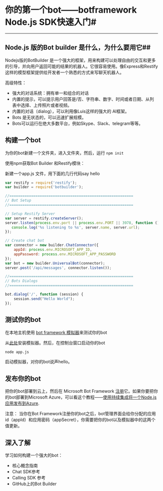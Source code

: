 # 你的第一个bot——botframework Node.js SDK快速入门#
---


## Node.js 版的Bot builder 是什么，为什么要用它##

Nodejs版的BotBuilder 是一个强大的框架，用来构建可以处理自由的交互和更多的引导，并向用户返回可能的结果的机器人。它很容易使用。像Express和Restify这样的模型框架提供给开发者一个熟悉的方式来写聊天机器人。

高级特性：

- 强大的对话系统：拥有单一和组合的对话
- 内置的提示，可以提示用户回答是/否、字符串、数字、时间或者日期、从列表中选择、上传照片或者视频。
- 内置的对话（dialog），可以利用像Luis这样的强大的 AI框架。
- Bots 是无状态的，可以迅速扩展规模。
- Bots可以运行在绝大多数平台，例如Skype、Slack、telegram等等。

## 构建一个bot ##
为你的bot新建一个文件夹，进入文件夹，然后，运行 `npm init`

使用npm获取Bot Builder 和Restify模块：

新建一个app.js 文件，用下面的几行代码say hello
```javascript
var restify = require('restify');
var builder = require('botbuilder');

//=========================================================
// Bot Setup
//=========================================================

// Setup Restify Server
var server = restify.createServer();
server.listen(process.env.port || process.env.PORT || 3978, function () {
   console.log('%s listening to %s', server.name, server.url);
});

// Create chat bot
var connector = new builder.ChatConnector({
    appId: process.env.MICROSOFT_APP_ID,
    appPassword: process.env.MICROSOFT_APP_PASSWORD
});
var bot = new builder.UniversalBot(connector);
server.post('/api/messages', connector.listen());

//=========================================================
// Bots Dialogs
//=========================================================

bot.dialog('/', function (session) {
    session.send("Hello World");
});
```

## 测试你的bot ##
在本地主机使用 [bot framework 模拟器](URL'https://docs.botframework.com/en-us/tools/bot-framework-emulator/')来测试你的bot

从[此处](URL'https://aka.ms/bf-bc-emulator')安装模拟器。然后，在控制台窗口启动你的bot

```sh
node app.js
```

启动模拟器，对你的bot说声hello。

## 发布你的bot ##
把你的bot部署到云上，然后在 Microsoft Bot Framework [注册](URL'https://docs.botframework.com/en-us/csharp/builder/sdkreference/gettingstarted.html#registering')它。如果你要把你的bot部署到Microsoft Azure，可以看这个教程——[使用持续集成将一个Node.js 应用发布到Azure](URL'https://blogs.msdn.microsoft.com/sarahsays/2015/08/31/building-your-first-node-js-app-and-publishing-to-azure/').

注意：
当你在Bot Framework注册你的bot之后，bot管理界面会给你分配的应用id（appId）和应用密码（appSecret），你需要把你的bot以及模拟器中的这两个值更新。

## 深入了解 ##
学习如何构建一个强大的bot：

 - 核心概念指南
 - Chat SDK参考
 - Calling SDK 参考
 - GitHub上的Bot Builder
